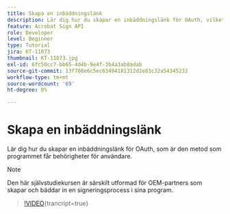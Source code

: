 ```yaml
---
title: Skapa en inbäddningslänk
description: Lär dig hur du skapar en inbäddningslänk för OAuth, vilket är metoden som programmet får behörigheter för användare
feature: Acrobat Sign API
role: Developer
level: Beginner
type: Tutorial
jira: KT-11073
thumbnail: KT-11073.jpg
exl-id: 6fc50cc7-bb65-4d4b-9e4f-3b4a3ab8adab
source-git-commit: 13f708e6c5ec63494181312d2e83c32a54345232
workflow-type: tm+mt
source-wordcount: '69'
ht-degree: 0%

---
```


# Skapa en inbäddningslänk

Lär dig hur du skapar en inbäddningslänk för OAuth, som är den metod som programmet får behörigheter för användare.

>[!NOTE]
>
>Den här självstudiekursen är särskilt utformad för OEM-partners som skapar och bäddar in en signeringsprocess i sina program.

>[!VIDEO](https://video.tv.adobe.com/v/3445412?hidetitle=true&captions=swe){trancript=true}
